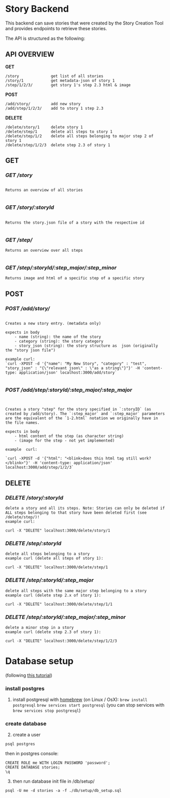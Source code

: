 # Story Backend

This backend can save stories that were created by the Story Creation Tool and provides endpoints to retrieve these stories. 

The API is structured as the following: 


## API OVERVIEW

**GET**
```
/story              get list of all stories
/story/1            get metadata-json of story 1
/step/1/2/3/        get story 1's step 2.3 html & image
```
**POST**
```
/add/story/         add new story
/add/step/1/2/3/    add to story 1 step 2.3
```

**DELETE**
```
/delete/story/1     delete story 1
/delete/step/1      delete all steps to story 1
/delete/step/1/2    delete all steps belonging to major step 2 of story 1
/delete/step/1/2/3  delete step 2.3 of story 1

```


## GET


### _GET /story_

```

Returns an overview of all stories 


```

### _GET /story/:storyId_

```

Returns the story.json file of a story with the respective id


```

### _GET /step/_

```
Returns an overview over all steps


```

### _GET /step/:storyId/:step_major/:step_minor_

```
Returns image and html of a specific step of a specific story
```

## POST 

### _POST /add/story/_

```
 
Creates a new story entry. (metadata only)

expects in body
	- name (string): the name of the story
	- category (string): the story category
	- story_json (string): the story structure as  json (originally the "story json file")

example curl:
`curl -XPOST -d '{"name": "My New Story", "category" : "test", "story_json" : "{\"relevant json\" : \"as a string\"}"}' -H 'content-type: application/json' localhost:3000/add/story`


```

### _POST /add/step/:storyId/:step_major/:step_major_

```


Creates a story "step" for the story specified in `:storyID` (as created by /add/story). The `:step_major` and `:step_major` parameters are the equivalent of the `1-2.html` notation we originally have in the file names.

expects in body
    - html content of the step (as character string)
    - (image for the step - not yet implemented) 

example  curl:

`curl -XPOST -d '{"html": "<blink>does this html tag still work?</blink>"}' -H 'content-type: application/json' localhost:3000/add/step/1/2/3`

```

## DELETE

### _DELETE /story/:storyId_

```
delete a story and all its steps. Note: Stories can only be deleted if ALL steps belonging to that story have been deleted first (see /delete/step/)!
example curl:

curl -X "DELETE" localhost:3000/delete/story/1

```

### _DELETE /step/:storyId_
```
delete all steps belonging to a story
example curl (delete all steps of story 1):

curl -X "DELETE" localhost:3000/delete/step/1

```

### _DELETE /step/:storyId/:step_major_

```
delete all steps with the same major step belonging to a story
example curl (delete step 2.x of story 1):

curl -X "DELETE" localhost:3000/delete/step/1/1

```

### _DELETE /step/:storyId/:step_major/:step_minor_

```
delete a minor step in a story
example curl (delete step 2.3 of story 1):

curl -X "DELETE" localhost:3000/delete/step/1/2/3

```






# Database setup

(following [this tutorial](https://blog.logrocket.com/nodejs-expressjs-postgresql-crud-rest-api-example/))

### install postgres

1. install postgresql with [homebrew](https://brew.sh/) (on Linux / OsX):
`brew install postgresql`
`brew services start postgresql`
(you can stop services with `brew services stop postgresql`)


### create database
2. create a user
```
psql postgres
```
then in postgres console:

```
CREATE ROLE me WITH LOGIN PASSWORD 'password';
CREATE DATABASE stories;
\q
```
3. then run database init file in /db/setup/

`psql -U me -d stories -a -f ./db/setup/db_setup.sql`







